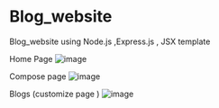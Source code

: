 # Blog_website
Blog_website using Node.js ,Express.js , JSX template 

Home Page 
![image](https://user-images.githubusercontent.com/59315014/222126734-3c190222-06e9-4bd1-887f-74a323288b7f.png)



Compose page 
![image](https://user-images.githubusercontent.com/59315014/222126448-5f02dba9-6791-4953-8e17-458ff0b4eb39.png)


Blogs (customize page )
![image](https://user-images.githubusercontent.com/59315014/222126631-a0363858-1938-4b49-aa72-8ab711c021da.png)



